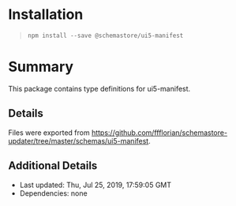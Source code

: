 # Installation
> `npm install --save @schemastore/ui5-manifest`

# Summary
This package contains type definitions for ui5-manifest.

## Details
Files were exported from https://github.com/ffflorian/schemastore-updater/tree/master/schemas/ui5-manifest.

## Additional Details
* Last updated: Thu, Jul 25, 2019, 17:59:05 GMT
* Dependencies: none
